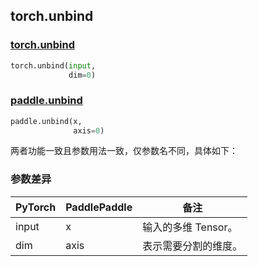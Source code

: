 ## torch.unbind
### [torch.unbind](https://pytorch.org/docs/stable/generated/torch.unbind.html?highlight=unbind#torch.unbind)

```python
torch.unbind(input,
             dim=0)
```

### [paddle.unbind](https://www.paddlepaddle.org.cn/documentation/docs/zh/api/paddle/unbind_cn.html#unbind)

```python
paddle.unbind(x,
              axis=0)
```

两者功能一致且参数用法一致，仅参数名不同，具体如下：
### 参数差异
| PyTorch       | PaddlePaddle | 备注                                                   |
| ------------- | ------------ | ------------------------------------------------------ |
| input         | x            | 输入的多维 Tensor。                   |
| dim           | axis         | 表示需要分割的维度。 |
